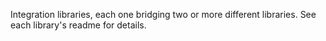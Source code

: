 Integration libraries, each one bridging two or more different libraries. See each library's readme for details.